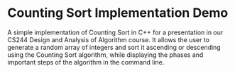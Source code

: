 # Counting Sort Implementation Demo

A simple implementation of Counting Sort in C++ for a presentation in our CS244 Design and Analysis of Algorithm course. It allows the user to generate a random array of integers and sort it ascending or descending using the Counting Sort algorithm, while displaying the phases and important steps of the algorithm in the command line.
